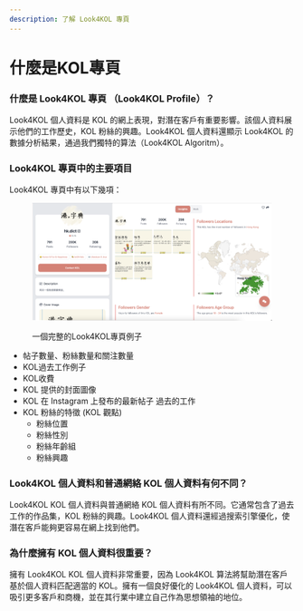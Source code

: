 ```yaml
---
description: 了解 Look4KOL 專頁
---
```


# 什麼是KOL專頁

### 什麼是 Look4KOL 專頁 （Look4KOL Profile）？

Look4KOL 個人資料是 KOL 的網上表現，對潛在客戶有重要影響。該個人資料展示他們的工作歷史，KOL 粉絲的興趣。Look4KOL 個人資料還顯示 Look4KOL 的數據分析結果，通過我們獨特的算法（Look4KOL Algoritm）。

### Look4KOL 專頁中的主要項目

Look4KOL 專頁中有以下幾項：&#x20;

<figure><img src="../../.gitbook/assets/image.png" alt=""><figcaption><p>一個完整的Look4KOL專頁例子</p></figcaption></figure>

* 帖子數量、粉絲數量和關注數量
* KOL過去工作例子
* KOL收費
* KOL 提供的封面圖像&#x20;
* KOL 在 Instagram 上發布的最新帖子 過去的工作&#x20;
* KOL 粉絲的特徵 (KOL 觀點)&#x20;
  * 粉絲位置&#x20;
  * 粉絲性別
  * 粉絲年齡組
  * 粉絲興趣&#x20;

&#x20;

### Look4KOL 個人資料和普通網絡 KOL 個人資料有何不同？

Look4KOL KOL 個人資料與普通網絡 KOL 個人資料有所不同。它通常包含了過去工作的作品集，KOL 粉絲的興趣。Look4KOL 個人資料還經過搜索引擎優化，使潛在客戶能夠更容易在網上找到他們。&#x20;



### 為什麼擁有 KOL 個人資料很重要？&#x20;

擁有 Look4KOL KOL 個人資料非常重要，因為 Look4KOL 算法將幫助潛在客戶基於個人資料匹配適當的 KOL。擁有一個良好優化的 Look4KOL 個人資料，可以吸引更多客戶和商機，並在其行業中建立自己作為思想領袖的地位。

